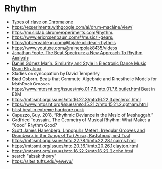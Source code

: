 Rhythm
===

- [Types of clave on Chromatone](https://chromatone.center/theory/rhythm/system/clave/)
- https://experiments.withgoogle.com/ai/drum-machine/view/
- https://musiclab.chromeexperiments.com/Rhythm/
- https://www.ericrosenbaum.com/#/musical-gears/
- https://observablehq.com/@toja/euclidean-rhythms
- https://www.youtube.com/@rainerpolak8435/videos
- [Jonathan Foote. The Beat Spectrum: a New Approach To Rhythm Analysis](http://www.rotorbrain.com/foote/papers/icme2001/icmehtml.htm)
- [Daniel Gómez Marín. Similarity and Style in Electronic Dance Music Drum Rhythms](https://www.tdx.cat/bitstream/handle/10803/543841/tdgm.pdf?sequence=1)
- Studies on syncopation by David Temperley
- Brad Osborn. Beats that Commute: Algebraic and Kinesthetic Models for MathRock Grooves
- https://www.mtosmt.org/issues/mto.01.7.6/mto.01.7.6.butler.html Beat in EDM
- https://mtosmt.org/issues/mto.16.22.3/mto.16.22.3.declercq.html
- https://www.mtosmt.org/issues/mto.15.21.2/mto.15.21.2.gotham.html
- [blast beat in extreme hardcore punk](https://mtosmt.org/issues/mto.19.25.1/mto.19.25.1.pearson.html)
- Capuzzo, Guy. 2018. “Rhythmic Deviance in the Music of Meshuggah.”
- Godfried Toussaint. The Geometry of Musical Rhythm: What Makes a “Good” Rhythm Good?
- [Scott James Hanenberg. Unpopular Meters. Irregular Grooves and Drumbeats in the Songs of Tori Amos, Radiohead, and Tool](https://tspace.library.utoronto.ca/bitstream/1807/91968/4/Hanenberg_Scott_201811_PhD_thesis.pdf)
- https://mtosmt.org/issues/mto.22.28.1/mto.22.28.1.cairns.html
- https://mtosmt.org/issues/mto.20.26.1/mto.20.26.1.clayton.html
- https://mtosmt.org/issues/mto.16.22.2/mto.16.22.2.cohn.html
- search "aksak theory"
- https://sites.tufts.edu/yewevu/
